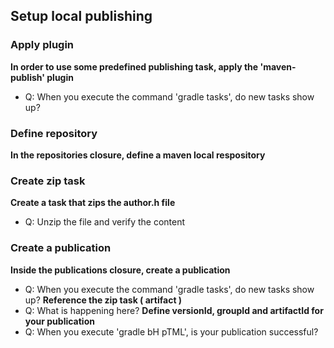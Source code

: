 ## Setup local publishing

### Apply plugin
**In order to use some predefined publishing task, apply the 'maven-publish' plugin**
- Q: When you execute the command 'gradle tasks', do new tasks show up?

### Define repository
**In the repositories closure, define a maven local respository**

### Create zip task
**Create a task that zips the author.h file**
- Q: Unzip the file and verify the content

### Create a publication
**Inside the publications closure, create a publication**
- Q: When you execute the command 'gradle tasks', do new tasks show up?
**Reference the zip task ( artifact <zipTask>)**
- Q: What is happening here?
**Define versionId, groupId and artifactId for your publication**
- Q: When you execute 'gradle bH pTML', is your publication successful? 
